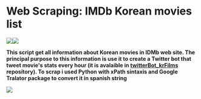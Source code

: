 #  Web Scraping: IMDb Korean movies list

[![](https://i.imgur.com/tXSoThF.png)](https://twitter.com/CreamBBQ)[![](https://i.imgur.com/0o48UoR.png)](https://github.com/CreamBBQ)


**This script get all information about Korean movies in IDMb web site. The principal purpose to this information is use it to create a Twitter bot that tweet movie's stats every hour (it is avalaible in [twitterBot_krFilms](https://github.com/CreamBBQ/twitterBot_krFilms) repository). To scrap i used Python with xPath sintaxis and Google Tralator package to convert it in spanish string**

![](https://i.imgur.com/lgTc7sL.png)

